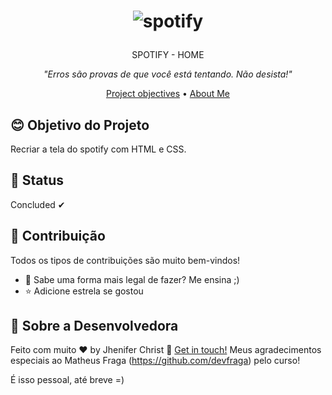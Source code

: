 <h1 align="center">
  
 ![spotify](https://user-images.githubusercontent.com/85563316/162828230-03ac1a41-f3a5-411e-97bd-5af0314cd355.jpg)


</h1>

<p align="center">SPOTIFY - HOME</p>

<p align="center"><i>"Erros são provas de que você está tentando. Não desista!"</i> </p>


<p align="center">
  <a href="#blush-objetivo-do-projeto">Project objectives</a> •
  <a href="#art-sobre-a-desenvolvedora">About Me</a>
</p>


## :blush: **Objetivo do Projeto**

Recriar a tela do spotify com HTML e CSS.

## 🚀 **Status**

Concluded ✔

## :handshake: **Contribuição**

Todos os tipos de contribuições são muito bem-vindos!

-   🐛 Sabe uma forma mais legal de fazer? Me ensina ;)
-   ⭐️ Adicione estrela se gostou


## :art: **Sobre a Desenvolvedora**

Feito com muito ♥ by Jhenifer Christ :wave: [Get in touch!](https://www.linkedin.com/in/jjheniferchrist/)
Meus agradecimentos especiais ao Matheus Fraga (https://github.com/devfraga) pelo curso!

É isso pessoal, até breve =)
